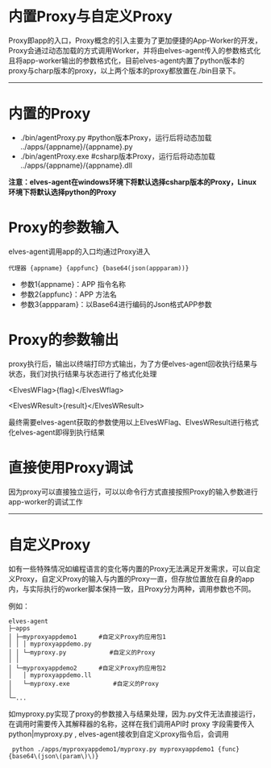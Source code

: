 # 内置Proxy与自定义Proxy

Proxy即app的入口，Proxy概念的引入主要为了更加便捷的App-Worker的开发，Proxy会通过动态加载的方式调用Worker，并将由elves-agent传入的参数格式化且将app-worker输出的参数格式化，目前elves-agent内置了python版本的proxy与charp版本的proxy，以上两个版本的proxy都放置在./bin目录下。

---

# 内置的Proxy

* ./bin/agentProxy.py \#python版本Proxy，运行后将动态加载 ../apps/{appname}/{appname}.py
* ./bin/agentProxy.exe \#csharp版本Proxy，运行后将动态加载 ../apps/{appname}/{appname}.dll

**注意：elves-agent在windows环境下将默认选择csharp版本的Proxy，Linux环境下将默认选择python的Proxy**

# Proxy的参数输入

elves-agent调用app的入口均通过Proxy进入

```
代理器 {appname} {appfunc} {base64(json(appparam))}
```

* 参数1{appname}：APP 指令名称
* 参数2{appfunc}：APP 方法名
* 参数3{appparam}：以Base64进行编码的Json格式APP参数

# Proxy的参数输出

proxy执行后，输出以终端打印方式输出，为了方便elves-agent回收执行结果与状态，我们对执行结果与状态进行了格式化处理

&lt;ElvesWFlag&gt;{flag}&lt;/ElvesWflag&gt;

&lt;ElvesWResult&gt;{result}&lt;/ElvesWResult&gt;

最终需要elves-agent获取的参数使用以上ElvesWFlag、ElvesWResult进行格式化elves-agent即得到执行结果

# 直接使用Proxy调试

因为proxy可以直接独立运行，可以以命令行方式直接按照Proxy的输入参数进行app-worker的调试工作

---

# 自定义Proxy

如有一些特殊情况如编程语言的变化等内置的Proxy无法满足开发需求，可以自定义Proxy，自定义Proxy的输入与内置的Proxy一直，但存放位置放在自身的app内，与实际执行的worker脚本保持一致，且Proxy分为两种，调用参数也不同。

例如：

```
elves-agent
├─apps 
│ ├─myproxyappdemo1      #自定义Proxy的应用包1
│ │ │ myproxyappdemo.py    
│ │ └─myproxy.py            #自定义的Proxy
│ │
│ └─myproxyappdemo2      #自定义Proxy的应用包2
│   │ myproxyappdemo.ll    
│   └─myproxy.exe            #自定义的Proxy
│
└─... 
```

如myproxy.py实现了proxy的参数接入与结果处理，因为.py文件无法直接运行，在调用时需要传入其解释器的名称，这样在我们调用API时 proxy 字段需要传入 python\|myproxy.py , elves-agent接收到自定义proxy指令后，会调用

     python ./apps/myproxyappdemo1/myproxy.py myproxyappdemo1 {func} {base64\(json\(param\)\)}



